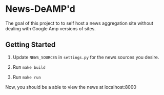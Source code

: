 # News-DeAMP'd

The goal of this project to to self host a news aggregation site without dealing with Google Amp versions of sites.

## Getting Started

1) Update `NEWS_SOURCES` in `settings.py` for the news sources you desire.

2) Run `make build`

3) Run `make run`

Now, you should be a able to view the news at localhost:8000